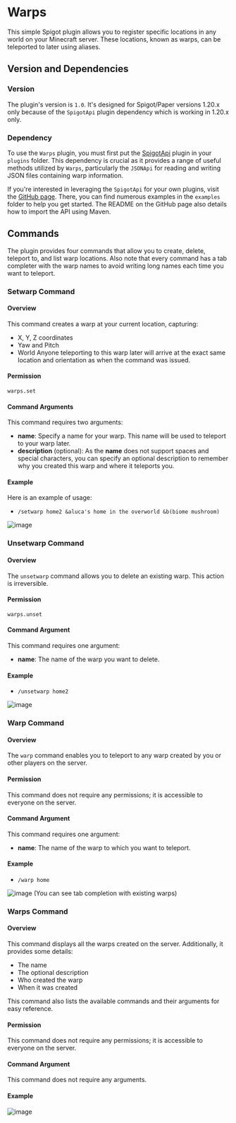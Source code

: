 # Warps

This simple Spigot plugin allows you to register specific locations in any world on your Minecraft server. These locations, known as warps, can be teleported to later using aliases.

## Version and Dependencies
### Version
The plugin's version is `1.0`. It's designed for Spigot/Paper versions 1.20.x only because of the `SpigotApi` plugin dependency which is working in 1.20.x only.

### Dependency
To use the `Warps` plugin, you must first put the [SpigotApi](https://github.com/Lucaa8/SpigotApi/releases/tag/Release-2.1) plugin in your `plugins` folder. This dependency is crucial as it provides a range of useful methods utilized by `Warps`, particularly the `JSONApi` for reading and writing JSON files containing warp information.

If you're interested in leveraging the `SpigotApi` for your own plugins, visit the [GitHub page](https://github.com/Lucaa8/SpigotApi). There, you can find numerous examples in the `examples` folder to help you get started. The README on the GitHub page also details how to import the API using Maven.

## Commands
The plugin provides four commands that allow you to create, delete, teleport to, and list warp locations. Also note that every command has a tab completer with the warp names to avoid writing long names each time you want to teleport.

### Setwarp Command
#### Overview
This command creates a warp at your current location, capturing:
- X, Y, Z coordinates
- Yaw and Pitch
- World
Anyone teleporting to this warp later will arrive at the exact same location and orientation as when the command was issued.

#### Permission
`warps.set`

#### Command Arguments
This command requires two arguments:
- **name**: Specify a name for your warp. This name will be used to teleport to your warp later.
- **description** (optional): As the **name** does not support spaces and special characters, you can specify an optional description to remember why you created this warp and where it teleports you.

#### Example
Here is an example of usage:
- `/setwarp home2 &aluca's home in the overworld &b(biome mushroom)`

![image](https://github.com/Lucaa8/Warps/assets/47627900/8090c6ba-0718-4678-8eed-2b62bbe61885)


### Unsetwarp Command
#### Overview
The `unsetwarp` command allows you to delete an existing warp. This action is irreversible.

#### Permission
`warps.unset`

#### Command Argument
This command requires one argument:
- **name**: The name of the warp you want to delete.

#### Example
- `/unsetwarp home2`

![image](https://github.com/Lucaa8/Warps/assets/47627900/bf470351-d31a-48da-931f-ab3f753bf196)


### Warp Command
#### Overview
The `warp` command enables you to teleport to any warp created by you or other players on the server.

#### Permission
This command does not require any permissions; it is accessible to everyone on the server.

#### Command Argument
This command requires one argument:
- **name**: The name of the warp to which you want to teleport.

#### Example
- `/warp home`

![image](https://github.com/Lucaa8/Warps/assets/47627900/7c25c4d2-b6ee-4b09-b07d-48aaa0ecce0d)
(You can see tab completion with existing warps)


### Warps Command
#### Overview
This command displays all the warps created on the server. Additionally, it provides some details:
- The name
- The optional description
- Who created the warp
- When it was created

This command also lists the available commands and their arguments for easy reference.

#### Permission
This command does not require any permissions; it is accessible to everyone on the server.

#### Command Argument
This command does not require any arguments.

#### Example
![image](https://github.com/Lucaa8/Warps/assets/47627900/7b069e9e-070f-41d0-a00e-153b8f55bb0b)


